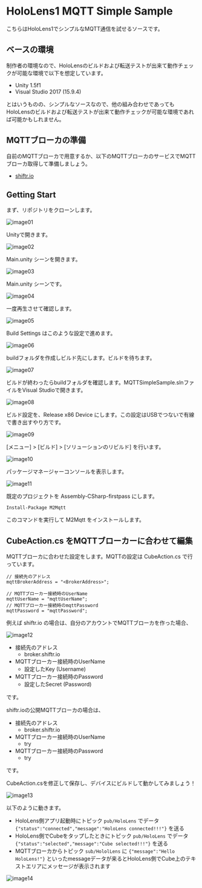 # HoloLens1 MQTT Simple Sample

こちらはHoloLens1でシンプルなMQTT通信を試せるソースです。

## ベースの環境

制作者の環境なので、HoloLensのビルドおよび転送テストが出来て動作チェックが可能な環境で以下を想定しています。

* Unity 1.5f1
* Visual Studio 2017 (15.9.4)

とはいうものの、シンプルなソースなので、他の組み合わせであってもHoloLensのビルドおよび転送テストが出来て動作チェックが可能な環境であれば可能かもしれません。

## MQTTブローカの準備

自前のMQTTブローカで用意するか、以下のMQTTブローカのサービスでMQTTブローカ取得して準備しましょう。

* [shiftr.io](https://shiftr.io/)

## Getting Start

まず、リポジトリをクローンします。

![image01](docs/image01.png)

Unityで開きます。

![image02](docs/image02.png)

Main.unity シーンを開きます。

![image03](docs/image03.png)

Main.unity シーンです。

![image04](docs/image04.png)

一度再生させて確認します。

![image05](docs/image05.png)

Build Settings はこのような設定で進めます。

![image06](docs/image06.png)

buildフォルダを作成しビルド先にします。ビルドを待ちます。

![image07](docs/image07.png)

ビルドが終わったらbuildフォルダを確認します。MQTTSimpleSample.slnファイルをVisual Studioで開きます。

![image08](docs/image08.png)

ビルド設定を、Release x86 Device にします。この設定はUSBでつないで有線で書き出すやり方です。

![image09](docs/image09.png)

[メニュー] > [ビルド] > [ソリューションのリビルド] を行います。

![image10](docs/image10.png)

パッケージマネージャーコンソールを表示します。

![image11](docs/image11.png)

既定のプロジェクトを Assembly-CSharp-firstpass にします。

```
Install-Package M2Mqtt
```

このコマンドを実行して M2Mqtt をインストールします。

## CubeAction.cs をMQTTブローカーに合わせて編集

MQTTブローカに合わせた設定をします。MQTTの設定は CubeAction.cs で行っています。

```
// 接続先のアドレス
mqttBrokerAddress = "<BrokerAddress>";

// MQTTブローカー接続時のUserName
mqttUserName = "mqttUserName";
// MQTTブローカー接続時のmqttPassword
mqttPassword = "mqttPassword";
```

例えば shiftr.io の場合は、自分のアカウントでMQTTブローカを作った場合、

![image12](docs/image12.png)

* 接続先のアドレス
    * broker.shiftr.io
* MQTTブローカー接続時のUserName
    * 設定したKey (Username)
* MQTTブローカー接続時のPassword
    * 設定したSecret (Password)

です。

shiftr.ioの公開MQTTブローカの場合は、

* 接続先のアドレス
    * broker.shiftr.io
* MQTTブローカー接続時のUserName
    * try
* MQTTブローカー接続時のPassword
    * try

です。

CubeAction.csを修正して保存し、デバイスにビルドして動かしてみましょう！

![image13](docs/image13.jpg)

以下のように動きます。

* HoloLens側アプリ起動時にトピック ```pub/HoloLens``` でデータ ```{"status":"connected","message":"HoloLens connected!!!"}``` を送る
* HoloLens側でCubeをタップしたときにトピック ```pub/HoloLens``` でデータ ```{"status":"selected","message":"Cube selected!!!"}``` を送る
* MQTTブローカからトピック ```sub/HololLens``` に ```{"message":"Hello HoloLens!"}``` といったmessageデータが来るとHoloLens側でCube上のテキストエリアにメッセージが表示されます

![image14](docs/image14.jpg)